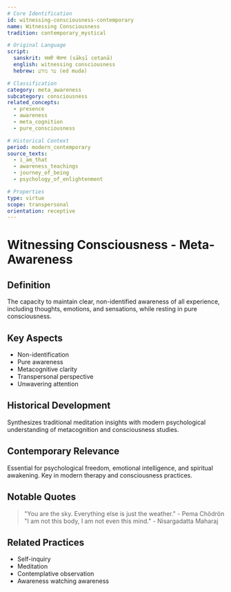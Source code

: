 ```yaml
---
# Core Identification
id: witnessing-consciousness-contemporary
name: Witnessing Consciousness
tradition: contemporary_mystical

# Original Language
script:
  sanskrit: साक्षी चेतना (sākṣī cetanā)
  english: witnessing consciousness
  hebrew: עד מודע (ed muda)

# Classification
category: meta_awareness
subcategory: consciousness
related_concepts:
  - presence
  - awareness
  - meta_cognition
  - pure_consciousness

# Historical Context
period: modern_contemporary
source_texts:
  - i_am_that
  - awareness_teachings
  - journey_of_being
  - psychology_of_enlightenment

# Properties
type: virtue
scope: transpersonal
orientation: receptive
---
```


# Witnessing Consciousness - Meta-Awareness

## Definition
The capacity to maintain clear, non-identified awareness of all experience, including thoughts, emotions, and sensations, while resting in pure consciousness.

## Key Aspects
- Non-identification
- Pure awareness
- Metacognitive clarity
- Transpersonal perspective
- Unwavering attention

## Historical Development
Synthesizes traditional meditation insights with modern psychological understanding of metacognition and consciousness studies.

## Contemporary Relevance
Essential for psychological freedom, emotional intelligence, and spiritual awakening. Key in modern therapy and consciousness practices.

## Notable Quotes
> "You are the sky. Everything else is just the weather." - Pema Chödrön
> "I am not this body, I am not even this mind." - Nisargadatta Maharaj

## Related Practices
- Self-inquiry
- Meditation
- Contemplative observation
- Awareness watching awareness